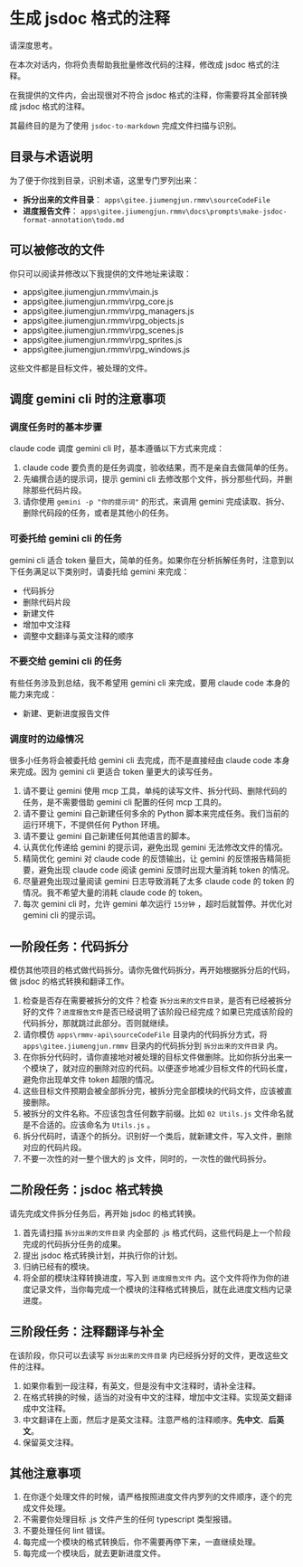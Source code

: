 # 生成 jsdoc 格式的注释

请深度思考。

在本次对话内，你将负责帮助我批量修改代码的注释，修改成 jsdoc 格式的注释。

在我提供的文件内，会出现很对不符合 jsdoc 格式的注释，你需要将其全部转换成 jsdoc 格式的注释。

其最终目的是为了使用 `jsdoc-to-markdown` 完成文件扫描与识别。

## 目录与术语说明

为了便于你找到目录，识别术语，这里专门罗列出来：

- **拆分出来的文件目录**： `apps\gitee.jiumengjun.rmmv\sourceCodeFile`
- **进度报告文件**： `apps\gitee.jiumengjun.rmmv\docs\prompts\make-jsdoc-format-annotation\todo.md`

## 可以被修改的文件

你只可以阅读并修改以下我提供的文件地址来读取：

- apps\gitee.jiumengjun.rmmv\main.js
- apps\gitee.jiumengjun.rmmv\rpg_core.js
- apps\gitee.jiumengjun.rmmv\rpg_managers.js
- apps\gitee.jiumengjun.rmmv\rpg_objects.js
- apps\gitee.jiumengjun.rmmv\rpg_scenes.js
- apps\gitee.jiumengjun.rmmv\rpg_sprites.js
- apps\gitee.jiumengjun.rmmv\rpg_windows.js

这些文件都是目标文件，被处理的文件。

## 调度 gemini cli 时的注意事项

### 调度任务时的基本步骤

claude code 调度 gemini cli 时，基本遵循以下方式来完成：

1. claude code 要负责的是任务调度，验收结果，而不是亲自去做简单的任务。
2. 先编撰合适的提示词，提示 gemini cli 去修改那个文件，拆分那些代码，并删除那些代码片段。
3. 请你使用 `gemini -p "你的提示词"` 的形式，来调用 gemini 完成读取、拆分、删除代码段的任务，或者是其他小的任务。

### 可委托给 gemini cli 的任务

gemini cli 适合 token 量巨大，简单的任务。如果你在分析拆解任务时，注意到以下任务满足以下类别时，请委托给 gemini 来完成：

- 代码拆分
- 删除代码片段
- 新建文件
- 增加中文注释
- 调整中文翻译与英文注释的顺序

### 不要交给 gemini cli 的任务

有些任务涉及到总结，我不希望用 gemini cli 来完成，要用 claude code 本身的能力来完成：

- 新建、更新进度报告文件

### 调度时的边缘情况

很多小任务将会被委托给 gemini cli 去完成，而不是直接经由 claude code 本身来完成。因为 gemini cli 更适合 token 量更大的读写任务。

1. 请不要让 gemini 使用 mcp 工具，单纯的读写文件、拆分代码、删除代码的任务，是不需要借助 gemini cli 配置的任何 mcp 工具的。
2. 请不要让 gemini 自己新建任何多余的 Python 脚本来完成任务。我们当前的运行环境下，不提供任何 Python 环境。
3. 请不要让 gemini 自己新建任何其他语言的脚本。
4. 认真优化传递给 gemini 的提示词，避免出现 gemini 无法修改文件的情况。
5. 精简优化 gemini 对 claude code 的反馈输出，让 gemini 的反馈报告精简扼要，避免出现 claude code 阅读 gemini 反馈时出现大量消耗 token 的情况。
6. 尽量避免出现过量阅读 gemini 日志导致消耗了太多 claude code 的 token 的情况。我不希望大量的消耗 claude code 的 token。
7. 每次 gemini cli 时，允许 gemini 单次运行 `15分钟` ，超时后就暂停。并优化对 gemini cli 的提示词。

## 一阶段任务：代码拆分

模仿其他项目的格式做代码拆分。请你先做代码拆分，再开始根据拆分后的代码，做 jsdoc 的格式转换和翻译工作。

1. 检查是否存在需要被拆分的文件？检查 `拆分出来的文件目录`，是否有已经被拆分好的文件？`进度报告文件`是否已经说明了该阶段已经完成？如果已完成该阶段的代码拆分，那就跳过此部分。否则就继续。
2. 请你模仿 `apps\rmmv-api\sourceCodeFile` 目录内的代码拆分方式，将 `apps\gitee.jiumengjun.rmmv` 目录内的代码拆分到 `拆分出来的文件目录` 内。
3. 在你拆分代码时，请你直接地对被处理的目标文件做删除。比如你拆分出来一个模块了，就对应的删除对应的代码。以便逐步地减少目标文件的代码长度，避免你出现单文件 token 超限的情况。
4. 这些目标文件预期会被全部拆分完，被拆分完全部模块的代码文件，应该被直接删除。
5. 被拆分的文件名称。不应该包含任何数字前缀。比如 `02 Utils.js` 文件命名就是不合适的。应该命名为 `Utils.js` 。
6. 拆分代码时，请逐个的拆分。识别好一个类后，就新建文件，写入文件，删除对应的代码片段。
7. 不要一次性的对一整个很大的 js 文件，同时的，一次性的做代码拆分。

## 二阶段任务：jsdoc 格式转换

请先完成文件拆分任务后，再开始 jsdoc 的格式转换。

1. 首先请扫描 `拆分出来的文件目录` 内全部的 .js 格式代码，这些代码是上一个阶段完成的代码拆分任务的成果。
2. 提出 jsdoc 格式转换计划，并执行你的计划。
3. 归纳已经有的模块。
4. 将全部的模块注释转换进度，写入到 `进度报告文件` 内。这个文件将作为你的进度记录文件，当你每完成一个模块的注释格式转换后，就在此进度文档内记录进度。

## 三阶段任务：注释翻译与补全

在该阶段，你只可以去读写 `拆分出来的文件目录` 内已经拆分好的文件，更改这些文件的注释。

1. 如果你看到一段注释，有英文，但是没有中文注释时，请补全注释。
2. 在格式转换的时候，适当的对没有中文的注释，增加中文注释。实现英文翻译成中文注释。
3. 中文翻译在上面，然后才是英文注释。注意严格的注释顺序。**先中文**、**后英文**。
4. 保留英文注释。

## 其他注意事项

1. 在你逐个处理文件的时候，请严格按照进度文件内罗列的文件顺序，逐个的完成文件处理。
2. 不需要你处理目标 .js 文件产生的任何 typescript 类型报错。
3. 不要处理任何 lint 错误。
4. 每完成一个模块的格式转换后，你不需要再停下来，一直继续处理。
5. 每完成一个模块后，就去更新进度文件。
